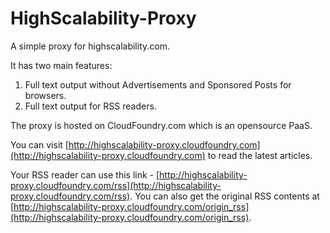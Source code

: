 HighScalability-Proxy
=====================

A simple proxy for highscalability.com.

It has two main features:

1. Full text output without Advertisements and Sponsored Posts for browsers.
2. Full text output for RSS readers.

The proxy is hosted on CloudFoundry.com which is an opensource PaaS.

You can visit [http://highscalability-proxy.cloudfoundry.com](http://highscalability-proxy.cloudfoundry.com) to read the latest articles. 

Your RSS reader can use this link - [http://highscalability-proxy.cloudfoundry.com/rss](http://highscalability-proxy.cloudfoundry.com/rss). You can also get the original RSS contents at [http://highscalability-proxy.cloudfoundry.com/origin_rss](http://highscalability-proxy.cloudfoundry.com/origin_rss).